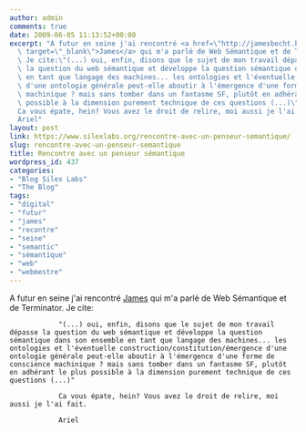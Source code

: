 ```yaml
---
author: admin
comments: true
date: 2009-06-05 11:13:52+00:00
excerpt: "A futur en seine j'ai rencontré <a href=\"http://jamesbecht.blogspot.com/\"\
  \ target=\"_blank\">James</a> qui m'a parlé de Web Sémantique et de Terminator.\
  \ Je cite:\"(...) oui, enfin, disons que le sujet de mon travail dépasse\
  \ la question du web sémantique et développe la question sémantique dans son ensemble\
  \ en tant que langage des machines... les ontologies et l'éventuelle construction/constitution/émergence\
  \ d'une ontologie générale peut-elle aboutir à l'émergence d'une forme de conscience\
  \ machinique ? mais sans tomber dans un fantasme SF, plutôt en adhérant le plus\
  \ possible à la dimension purement technique de ces questions (...)\"\
  Ca vous épate, hein? Vous avez le droit de relire, moi aussi je l'ai fait.\
  Ariel"
layout: post
link: https://www.silexlabs.org/rencontre-avec-un-penseur-semantique/
slug: rencontre-avec-un-penseur-semantique
title: Rencontre avec un penseur sémantique
wordpress_id: 437
categories:
- "Blog Silex Labs"
- "The Blog"
tags:
- "digital"
- "futur"
- "james"
- "recontre"
- "seine"
- "semantic"
- "sémantique"
- "web"
- "webmestre"
---
```


A futur en seine j'ai rencontré [James](http://jamesbecht.blogspot.com/) qui m'a parlé de Web Sémantique et de Terminator. Je cite:

				"(...) oui, enfin, disons que le sujet de mon travail dépasse la question du web sémantique et développe la question sémantique dans son ensemble en tant que langage des machines... les ontologies et l'éventuelle construction/constitution/émergence d'une ontologie générale peut-elle aboutir à l'émergence d'une forme de conscience machinique ? mais sans tomber dans un fantasme SF, plutôt en adhérant le plus possible à la dimension purement technique de ces questions (...)"

				Ca vous épate, hein? Vous avez le droit de relire, moi aussi je l'ai fait.

				Ariel
